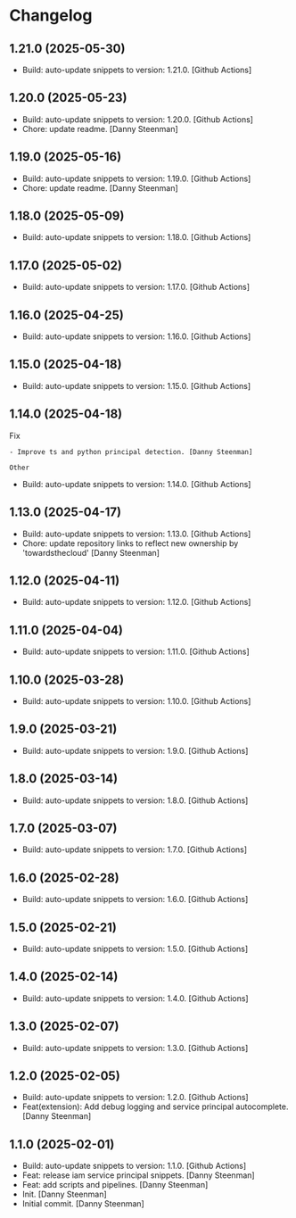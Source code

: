 Changelog
=========


1.21.0 (2025-05-30)
-------------------
- Build: auto-update snippets to version: 1.21.0. [Github Actions]


1.20.0 (2025-05-23)
-------------------
- Build: auto-update snippets to version: 1.20.0. [Github Actions]
- Chore: update readme. [Danny Steenman]


1.19.0 (2025-05-16)
-------------------
- Build: auto-update snippets to version: 1.19.0. [Github Actions]
- Chore: update readme. [Danny Steenman]


1.18.0 (2025-05-09)
-------------------
- Build: auto-update snippets to version: 1.18.0. [Github Actions]


1.17.0 (2025-05-02)
-------------------
- Build: auto-update snippets to version: 1.17.0. [Github Actions]


1.16.0 (2025-04-25)
-------------------
- Build: auto-update snippets to version: 1.16.0. [Github Actions]


1.15.0 (2025-04-18)
-------------------
- Build: auto-update snippets to version: 1.15.0. [Github Actions]


1.14.0 (2025-04-18)
-------------------

Fix
~~~
- Improve ts and python principal detection. [Danny Steenman]

Other
~~~~~
- Build: auto-update snippets to version: 1.14.0. [Github Actions]


1.13.0 (2025-04-17)
-------------------
- Build: auto-update snippets to version: 1.13.0. [Github Actions]
- Chore: update repository links to reflect new ownership by
  'towardsthecloud' [Danny Steenman]


1.12.0 (2025-04-11)
-------------------
- Build: auto-update snippets to version: 1.12.0. [Github Actions]


1.11.0 (2025-04-04)
-------------------
- Build: auto-update snippets to version: 1.11.0. [Github Actions]


1.10.0 (2025-03-28)
-------------------
- Build: auto-update snippets to version: 1.10.0. [Github Actions]


1.9.0 (2025-03-21)
------------------
- Build: auto-update snippets to version: 1.9.0. [Github Actions]


1.8.0 (2025-03-14)
------------------
- Build: auto-update snippets to version: 1.8.0. [Github Actions]


1.7.0 (2025-03-07)
------------------
- Build: auto-update snippets to version: 1.7.0. [Github Actions]


1.6.0 (2025-02-28)
------------------
- Build: auto-update snippets to version: 1.6.0. [Github Actions]


1.5.0 (2025-02-21)
------------------
- Build: auto-update snippets to version: 1.5.0. [Github Actions]


1.4.0 (2025-02-14)
------------------
- Build: auto-update snippets to version: 1.4.0. [Github Actions]


1.3.0 (2025-02-07)
------------------
- Build: auto-update snippets to version: 1.3.0. [Github Actions]


1.2.0 (2025-02-05)
------------------
- Build: auto-update snippets to version: 1.2.0. [Github Actions]
- Feat(extension): Add debug logging and service principal autocomplete.
  [Danny Steenman]


1.1.0 (2025-02-01)
------------------
- Build: auto-update snippets to version: 1.1.0. [Github Actions]
- Feat: release iam service principal snippets. [Danny Steenman]
- Feat: add scripts and pipelines. [Danny Steenman]
- Init. [Danny Steenman]
- Initial commit. [Danny Steenman]


